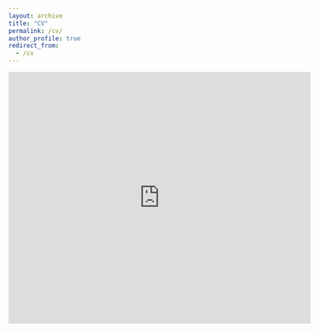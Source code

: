 ```yaml
---
layout: archive
title: "CV"
permalink: /cv/
author_profile: true
redirect_from:
  - /cv
---
```

<embed src="https://standon95.github.io/st_cv_website.pdf" type="application/pdf" width="600px" height="500px" />